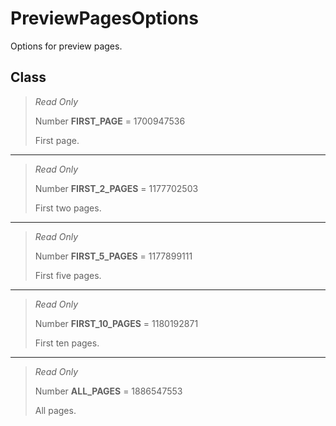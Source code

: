 # PreviewPagesOptions
Options for preview pages.

## Class
> *Read Only* 
> 
> Number **FIRST_PAGE** = 1700947536
> 
> First page.
*** 
> *Read Only* 
> 
> Number **FIRST_2_PAGES** = 1177702503
> 
> First two pages.
*** 
> *Read Only* 
> 
> Number **FIRST_5_PAGES** = 1177899111
> 
> First five pages.
*** 
> *Read Only* 
> 
> Number **FIRST_10_PAGES** = 1180192871
> 
> First ten pages.
*** 
> *Read Only* 
> 
> Number **ALL_PAGES** = 1886547553
> 
> All pages.

